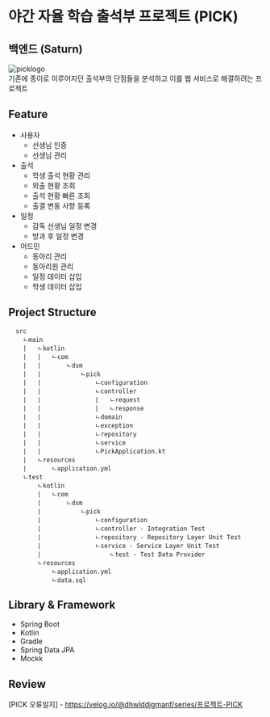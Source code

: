 # 야간 자율 학습 출석부 프로젝트 (PICK)
## 백엔드 (Saturn)
![picklogo](https://user-images.githubusercontent.com/48639421/112571142-c6340280-8e2a-11eb-990d-80cd17f2fcc9.png)  
기존에 종이로 이루어지던 출석부의 단점들을 분석하고 이를 웹 서비스로 해결하려는 프로젝트

## Feature
- 사용자
  - 선생님 인증
  - 선생님 관리
- 출석
  - 학생 출석 현황 관리
  - 외출 현황 조회
  - 출석 현황 빠른 조회
  - 출결 변동 사항 등록
- 일정
  - 감독 선생님 일정 변경
  - 방과 후 일정 변경
- 어드민
  - 동아리 관리
  - 동아리원 관리
  - 일정 데이터 삽입
  - 학생 데이터 삽입

## Project Structure
```
  src
    ㄴmain
    |   ㄴkotlin
    |   |   ㄴcom
    |   |       ㄴdsm
    |   |           ㄴpick
    |   |               ㄴconfiguration
    |   |               ㄴcontroller
    |   |               |   ㄴrequest
    |   |               |   ㄴresponse
    |   |               ㄴdomain
    |   |               ㄴexception
    |   |               ㄴrepository
    |   |               ㄴservice
    |   |               ㄴPickApplication.kt
    |   ㄴresources
    |       ㄴapplication.yml
    ㄴtest
        ㄴkotlin
        |   ㄴcom
        |       ㄴdsm
        |           ㄴpick
        |               ㄴconfiguration
        |               ㄴcontroller - Integration Test
        |               ㄴrepository - Repository Layer Unit Test
        |               ㄴservice - Service Layer Unit Test
        |                   ㄴtest - Test Data Provider
        ㄴresources
            ㄴapplication.yml
            ㄴdata.sql
```

## Library & Framework
- Spring Boot
- Kotlin
- Gradle
- Spring Data JPA
- Mockk

## Review
[PICK 오류일지] - https://velog.io/@dhwlddjgmanf/series/프로젝트-PICK

